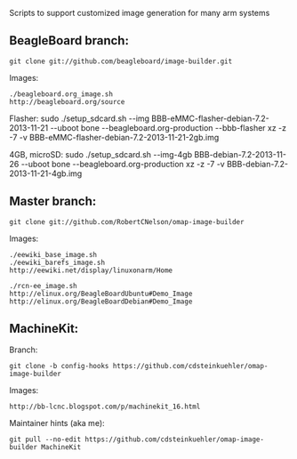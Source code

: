 Scripts to support customized image generation for many arm systems

BeagleBoard branch:
------------

    git clone git://github.com/beagleboard/image-builder.git

Images:

    ./beagleboard.org_image.sh
    http://beagleboard.org/source

Flasher:
    sudo ./setup_sdcard.sh --img BBB-eMMC-flasher-debian-7.2-2013-11-21 --uboot bone --beagleboard.org-production --bbb-flasher
    xz -z -7 -v BBB-eMMC-flasher-debian-7.2-2013-11-21-2gb.img

4GB, microSD:
    sudo ./setup_sdcard.sh --img-4gb BBB-debian-7.2-2013-11-26 --uboot bone --beagleboard.org-production
    xz -z -7 -v BBB-debian-7.2-2013-11-21-4gb.img

Master branch:
------------

    git clone git://github.com/RobertCNelson/omap-image-builder

Images:

    ./eewiki_base_image.sh
    ./eewiki_barefs_image.sh
    http://eewiki.net/display/linuxonarm/Home

    ./rcn-ee_image.sh
    http://elinux.org/BeagleBoardUbuntu#Demo_Image
    http://elinux.org/BeagleBoardDebian#Demo_Image

MachineKit:
------------

Branch:

    git clone -b config-hooks https://github.com/cdsteinkuehler/omap-image-builder

Images:

    http://bb-lcnc.blogspot.com/p/machinekit_16.html

Maintainer hints (aka me):

    git pull --no-edit https://github.com/cdsteinkuehler/omap-image-builder MachineKit
